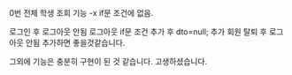 0번 전체 학생 조회 기능 -x if문 조건에 없음.

로그인 후 로그아웃 안됨 로그아웃 if문 조건 추가 후 dto=null; 추가
회원 탈퇴 후 로그아웃 안됨 추가하면 좋을것같습니다.

그외에 기능은 충분히 구현이 된 것 같습니다.
고생하셨습니다.